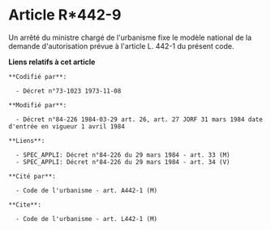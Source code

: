 # Article R*442-9

Un arrêté du ministre chargé de l'urbanisme fixe le modèle national de la demande d'autorisation prévue à l'article L. 442-1
du présent code.

**Liens relatifs à cet article**

	**Codifié par**:

	  - Décret n°73-1023 1973-11-08

	**Modifié par**:

	  - Décret n°84-226 1984-03-29 art. 26, art. 27 JORF 31 mars 1984 date d'entrée en vigueur 1 avril 1984

	**Liens**:

	  - SPEC_APPLI: Décret n°84-226 du 29 mars 1984 - art. 33 (M)
	  - SPEC_APPLI: Décret n°84-226 du 29 mars 1984 - art. 34 (V)

	**Cité par**:

	  - Code de l'urbanisme - art. A442-1 (M)

	**Cite**:

	  - Code de l'urbanisme - art. L442-1 (M)
